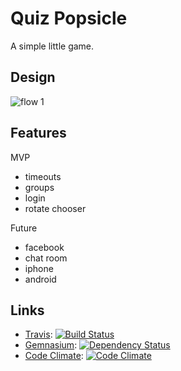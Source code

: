 # Quiz Popsicle

A simple little game.

## Design

![flow 1](http://cl.natw.me/Lyvo/d)

## Features

MVP

 * timeouts
 * groups
 * login
 * rotate chooser

Future

 * facebook
 * chat room
 * iphone
 * android

## Links

 * [Travis][]: [![Build Status](https://secure.travis-ci.org/PullRequestFive/quizpopsicle.png?branch=master)][travis]
 * [Gemnasium][]: [![Dependency Status](https://gemnasium.com/PullRequestFive/quizpopsicle.png)](https://gemnasium.com/PullRequestFive/quizpopsicle)
 * [Code Climate][]: [![Code Climate](https://codeclimate.com/badge.png)][code climate]

[travis]: http://travis-ci.org/#!/PullRequestFive/quizpopsicle
[gemnasium]: https://gemnasium.com/PullRequestFive/quizpopsicle
[code climate]: https://codeclimate.com/github/PullRequestFive/quizpopsicle
